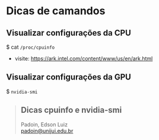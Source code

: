 # Dicas de camandos 



## Visualizar configurações da CPU

$ cat `/proc/cpuinfo`

* visite: https://ark.intel.com/content/www/us/en/ark.html




## Visualizar configurações da GPU

$ `nvidia-smi`





> ## Dicas cpuinfo e nvidia-smi
> Padoin, Edson Luiz  
> padoin@unijui.edu.br
